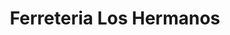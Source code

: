 ---
title: "Ferreteria Los Hermanos"
url: /santo-domingo-este/ferreteria-los-hermanos/
shop: hardware
---